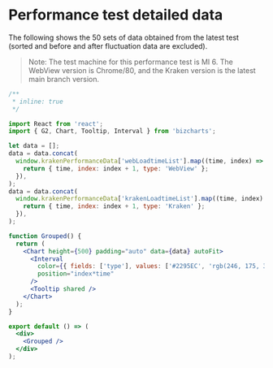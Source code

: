 # Performance test detailed data

The following shows the 50 sets of data obtained from the latest test (sorted and before and after fluctuation data are excluded).

> Note: The test machine for this performance test is MI 6. The WebView version is Chrome/80, and the Kraken version is the latest main branch version.

<div>

```jsx
/**
 * inline: true
 */

import React from 'react';
import { G2, Chart, Tooltip, Interval } from 'bizcharts';

let data = [];
data = data.concat(
  window.krakenPerformanceData['webLoadtimeList'].map((time, index) => {
    return { time, index: index + 1, type: 'WebView' };
  }),
);
data = data.concat(
  window.krakenPerformanceData['krakenLoadtimeList'].map((time, index) => {
    return { time, index: index + 1, type: 'Kraken' };
  }),
);

function Grouped() {
  return (
    <Chart height={500} padding="auto" data={data} autoFit>
      <Interval
        color={{ fields: ['type'], values: ['#2295EC', 'rgb(246, 175, 31)'] }}
        position="index*time"
      />
      <Tooltip shared />
    </Chart>
  );
}

export default () => (
  <div>
    <Grouped />
  </div>
);
```

</div>
